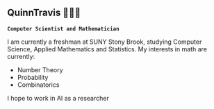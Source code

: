## QuinnTravis 👨🏻‍💻

**`Computer Scientist and Mathematician`**

I am currently a freshman at SUNY Stony Brook, studying Computer Science, Applied Mathematics and Statistics.
My interests in math are currently:
- Number Theory
- Probability
- Combinatorics

I hope to work in AI as a researcher
